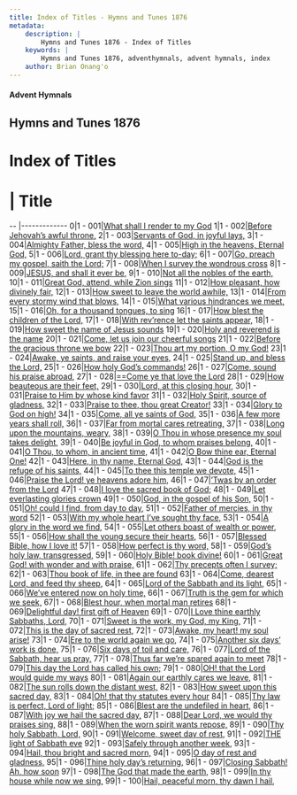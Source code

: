 ```yaml
---
title: Index of Titles - Hymns and Tunes 1876
metadata:
    description: |
        Hymns and Tunes 1876 - Index of Titles
    keywords: |
        Hymns and Tunes 1876, adventhymnals, advent hymnals, index
    author: Brian Onang'o
---
```


#### Advent Hymnals

## Hymns and Tunes 1876

# Index of Titles
# | Title                        
-- |-------------
0|1 - 001|[What shall I render to my God](/001-100/001-010/01.What-shall-I-render-to-my-God)
1|1 - 002|[Before Jehovah’s awful throne,](/001-100/001-010/02.Before-Jehovah’s-awful-throne,)
2|1 - 003|[Servants of God, in joyful lays,](/001-100/001-010/03.Servants-of-God,-in-joyful-lays,)
3|1 - 004|[Almighty Father, bless the word,](/001-100/001-010/04.Almighty-Father,-bless-the-word,)
4|1 - 005|[High in the heavens, Eternal God,](/001-100/001-010/05.High-in-the-heavens,-Eternal-God,)
5|1 - 006|[Lord, grant thy blessing here to-day;](/001-100/001-010/06.Lord,-grant-thy-blessing-here-to-day;)
6|1 - 007|[Go, preach my gospel, saith the Lord;](/001-100/001-010/07.Go,-preach-my-gospel,-saith-the-Lord;)
7|1 - 008|[When I survey the wondrous cross](/001-100/001-010/08.When-I-survey-the-wondrous-cross)
8|1 - 009|[JESUS, and shall it ever be,](/001-100/001-010/09.JESUS,-and-shall-it-ever-be,)
9|1 - 010|[Not all the nobles of the earth,](/001-100/001-010/10.Not-all-the-nobles-of-the-earth,)
10|1 - 011|[Great God, attend, while Zion sings](/001-100/011-020/01.Great-God,-attend,-while-Zion-sings)
11|1 - 012|[How pleasant, how divinely fair,](/001-100/011-020/02.How-pleasant,-how-divinely-fair,)
12|1 - 013|[How sweet to leave the world awhile,](/001-100/011-020/03.How-sweet-to-leave-the-world-awhile,)
13|1 - 014|[From every stormy wind that blows,](/001-100/011-020/04.From-every-stormy-wind-that-blows,)
14|1 - 015|[What various hindrances we meet,](/001-100/011-020/05.What-various-hindrances-we-meet,)
15|1 - 016|[Oh, for a thousand tongues, to sing](/001-100/011-020/06.Oh,-for-a-thousand-tongues,-to-sing)
16|1 - 017|[How blest the children of the Lord,](/001-100/011-020/07.How-blest-the-children-of-the-Lord,)
17|1 - 018|[With rev’rence let the saints appear,](/001-100/011-020/08.With-rev’rence-let-the-saints-appear,)
18|1 - 019|[How sweet the name of Jesus sounds](/001-100/011-020/09.How-sweet-the-name-of-Jesus-sounds)
19|1 - 020|[Holy and reverend is the name](/001-100/011-020/10.Holy-and-reverend-is-the-name)
20|1 - 021|[Come, let us join our cheerful songs](/001-100/021-030/01.Come,-let-us-join-our-cheerful-songs)
21|1 - 022|[Before the gracious throne we bow](/001-100/021-030/02.Before-the-gracious-throne-we-bow)
22|1 - 023|[Thou art my portion, O my God!](/001-100/021-030/03.Thou-art-my-portion,-O-my-God!)
23|1 - 024|[Awake, ye saints, and raise your eyes,](/001-100/021-030/04.Awake,-ye-saints,-and-raise-your-eyes,)
24|1 - 025|[Stand up, and bless the Lord,](/001-100/021-030/05.Stand-up,-and-bless-the-Lord,)
25|1 - 026|[How holy God’s commands!](/001-100/021-030/06.How-holy-God’s-commands!)
26|1 - 027|[Come, sound his praise abroad,](/001-100/021-030/07.Come,-sound-his-praise-abroad,)
27|1 - 028|[==Come ye that love the Lord](/001-100/021-030/08.==Come-ye-that-love-the-Lord)
28|1 - 029|[How beauteous are their feet,](/001-100/021-030/09.How-beauteous-are-their-feet,)
29|1 - 030|[Lord, at this closing hour,](/001-100/021-030/10.Lord,-at-this-closing-hour,)
30|1 - 031|[Praise to Him by whose kind favor](/001-100/031-040/01.Praise-to-Him-by-whose-kind-favor)
31|1 - 032|[Holy Spirit, source of gladness,](/001-100/031-040/02.Holy-Spirit,-source-of-gladness,)
32|1 - 033|[Praise to thee, thou great Creator!](/001-100/031-040/03.Praise-to-thee,-thou-great-Creator!)
33|1 - 034|[Glory to God on high!](/001-100/031-040/04.Glory-to-God-on-high!)
34|1 - 035|[Come, all ye saints of God,](/001-100/031-040/05.Come,-all-ye-saints-of-God,)
35|1 - 036|[A few more years shall roll,](/001-100/031-040/06.A-few-more-years-shall-roll,)
36|1 - 037|[Far from mortal cares retreating,](/001-100/031-040/07.Far-from-mortal-cares-retreating,)
37|1 - 038|[Long upon the mountains, weary,](/001-100/031-040/08.Long-upon-the-mountains,-weary,)
38|1 - 039|[O Thou in whose presence my soul takes delight,](/001-100/031-040/09.O-Thou-in-whose-presence-my-soul-takes-delight,)
39|1 - 040|[Be joyful in God, to whom praises belong,](/001-100/031-040/10.Be-joyful-in-God,-to-whom-praises-belong,)
40|1 - 041|[O Thou, to whom, in ancient time,](/001-100/041-050/01.O-Thou,-to-whom,-in-ancient-time,)
41|1 - 042|[O Bow thine ear, Eternal One!](/001-100/041-050/02.O-Bow-thine-ear,-Eternal-One!)
42|1 - 043|[Here, in thy name, Eternal God,](/001-100/041-050/03.Here,-in-thy-name,-Eternal-God,)
43|1 - 044|[God is the refuge of his saints,](/001-100/041-050/04.God-is-the-refuge-of-his-saints,)
44|1 - 045|[To thee this temple we devote,](/001-100/041-050/05.To-thee-this-temple-we-devote,)
45|1 - 046|[Praise the Lord! ye heavens adore him,](/001-100/041-050/06.Praise-the-Lord!-ye-heavens-adore-him,)
46|1 - 047|[’Twas by an order from the Lord](/001-100/041-050/07.’Twas-by-an-order-from-the-Lord)
47|1 - 048|[I love the sacred book of God;](/001-100/041-050/08.I-love-the-sacred-book-of-God;)
48|1 - 049|[Let everlasting glories crown](/001-100/041-050/09.Let-everlasting-glories-crown)
49|1 - 050|[God, in the gospel of his Son,](/001-100/041-050/10.God,-in-the-gospel-of-his-Son,)
50|1 - 051|[Oh! could I find, from day to day,](/001-100/051-060/01.Oh!-could-I-find,-from-day-to-day,)
51|1 - 052|[Father of mercies, in thy word](/001-100/051-060/02.Father-of-mercies,-in-thy-word)
52|1 - 053|[With my whole heart I’ve sought thy face,](/001-100/051-060/03.With-my-whole-heart-I’ve-sought-thy-face,)
53|1 - 054|[A glory in the word we find,](/001-100/051-060/04.A-glory-in-the-word-we-find,)
54|1 - 055|[Let others boast of wealth or power,](/001-100/051-060/05.Let-others-boast-of-wealth-or-power,)
55|1 - 056|[How shall the young secure their hearts,](/001-100/051-060/06.How-shall-the-young-secure-their-hearts,)
56|1 - 057|[Blessed Bible, how I love it!](/001-100/051-060/07.Blessed-Bible,-how-I-love-it!)
57|1 - 058|[How perfect is thy word,](/001-100/051-060/08.How-perfect-is-thy-word,)
58|1 - 059|[God’s holy law, transgressed,](/001-100/051-060/09.God’s-holy-law,-transgressed,)
59|1 - 060|[Holy Bible! book divine!](/001-100/051-060/10.Holy-Bible!-book-divine!)
60|1 - 061|[Great God! with wonder and with praise,](/001-100/061-070/01.Great-God!-with-wonder-and-with-praise,)
61|1 - 062|[Thy precepts often I survey;](/001-100/061-070/02.Thy-precepts-often-I-survey;)
62|1 - 063|[Thou book of life, in thee are found](/001-100/061-070/03.Thou-book-of-life,-in-thee-are-found)
63|1 - 064|[Come, dearest Lord, and feed thy sheep,](/001-100/061-070/04.Come,-dearest-Lord,-and-feed-thy-sheep,)
64|1 - 065|[Lord of the Sabbath and its light,](/001-100/061-070/05.Lord-of-the-Sabbath-and-its-light,)
65|1 - 066|[We’ve entered now on holy time,](/001-100/061-070/06.We’ve-entered-now-on-holy-time,)
66|1 - 067|[Truth is the gem for which we seek,](/001-100/061-070/07.Truth-is-the-gem-for-which-we-seek,)
67|1 - 068|[Blest hour, when mortal man retires](/001-100/061-070/08.Blest-hour,-when-mortal-man-retires)
68|1 - 069|[Delightful day! first gift of Heaven](/001-100/061-070/09.Delightful-day!-first-gift-of-Heaven)
69|1 - 070|[I Love thine earthly Sabbaths, Lord,](/001-100/061-070/10.I-Love-thine-earthly-Sabbaths,-Lord,)
70|1 - 071|[Sweet is the work, my God, my King,](/001-100/071-080/01.Sweet-is-the-work,-my-God,-my-King,)
71|1 - 072|[This is the day of sacred rest,](/001-100/071-080/02.This-is-the-day-of-sacred-rest,)
72|1 - 073|[Awake, my heart! my soul arise!](/001-100/071-080/03.Awake,-my-heart!-my-soul-arise!)
73|1 - 074|[Ere to the world again we go,](/001-100/071-080/04.Ere-to-the-world-again-we-go,)
74|1 - 075|[Another six days’ work is done,](/001-100/071-080/05.Another-six-days’-work-is-done,)
75|1 - 076|[Six days of toil and care,](/001-100/071-080/06.Six-days-of-toil-and-care,)
76|1 - 077|[Lord of the Sabbath, hear us pray,](/001-100/071-080/07.Lord-of-the-Sabbath,-hear-us-pray,)
77|1 - 078|[Thus far we’re spared again to meet](/001-100/071-080/08.Thus-far-we’re-spared-again-to-meet)
78|1 - 079|[This day the Lord has called his own;](/001-100/071-080/09.This-day-the-Lord-has-called-his-own;)
79|1 - 080|[OH! that the Lord would guide my ways](/001-100/071-080/10.OH!-that-the-Lord-would-guide-my-ways)
80|1 - 081|[Again our earthly cares we leave,](/001-100/081-090/01.Again-our-earthly-cares-we-leave,)
81|1 - 082|[The sun rolls down the distant west,](/001-100/081-090/02.The-sun-rolls-down-the-distant-west,)
82|1 - 083|[How sweet upon this sacred day,](/001-100/081-090/03.How-sweet-upon-this-sacred-day,)
83|1 - 084|[Oh! that thy statutes every hour](/001-100/081-090/04.Oh!-that-thy-statutes-every-hour)
84|1 - 085|[Thy law is perfect, Lord of light;](/001-100/081-090/05.Thy-law-is-perfect,-Lord-of-light;)
85|1 - 086|[Blest are the undefiled in heart,](/001-100/081-090/06.Blest-are-the-undefiled-in-heart,)
86|1 - 087|[With joy we hail the sacred day,](/001-100/081-090/07.With-joy-we-hail-the-sacred-day,)
87|1 - 088|[Dear Lord, we would thy praises sing,](/001-100/081-090/08.Dear-Lord,-we-would-thy-praises-sing,)
88|1 - 089|[When the worn spirit wants repose,](/001-100/081-090/09.When-the-worn-spirit-wants-repose,)
89|1 - 090|[Thy holy Sabbath, Lord,](/001-100/081-090/10.Thy-holy-Sabbath,-Lord,)
90|1 - 091|[Welcome, sweet day of rest,](/001-100/091-100/01.Welcome,-sweet-day-of-rest,)
91|1 - 092|[THE light of Sabbath eve](/001-100/091-100/02.THE-light-of-Sabbath-eve)
92|1 - 093|[Safely through another week,](/001-100/091-100/03.Safely-through-another-week,)
93|1 - 094|[Hail, thou bright and sacred morn,](/001-100/091-100/04.Hail,-thou-bright-and-sacred-morn,)
94|1 - 095|[O day of rest and gladness,](/001-100/091-100/05.O-day-of-rest-and-gladness,)
95|1 - 096|[Thine holy day’s returning,](/001-100/091-100/06.Thine-holy-day’s-returning,)
96|1 - 097|[Closing Sabbath! Ah, how soon](/001-100/091-100/07.Closing-Sabbath!-Ah,-how-soon)
97|1 - 098|[The God that made the earth,](/001-100/091-100/08.The-God-that-made-the-earth,)
98|1 - 099|[In thy house while now we sing,](/001-100/091-100/09.In-thy-house-while-now-we-sing,)
99|1 - 100|[Hail, peaceful morn, thy dawn I hail, ](/001-100/091-100/10.Hail,-peaceful-morn,-thy-dawn-I-hail,-)